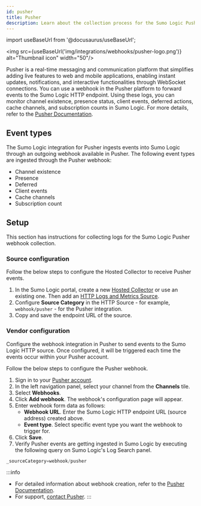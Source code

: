 ```yaml
---
id: pusher
title: Pusher
description: Learn about the collection process for the Sumo Logic Pusher integration.
---
```


import useBaseUrl from '@docusaurus/useBaseUrl';

<img src={useBaseUrl('img/integrations/webhooks/pusher-logo.png')} alt="Thumbnail icon" width="50"/>

Pusher is a real-time messaging and communication platform that simplifies adding live features to web and mobile applications, enabling instant updates, notifications, and interactive functionalities through WebSocket connections. You can use a webhook in the Pusher platform to forward events to the Sumo Logic HTTP endpoint. Using these logs, you can monitor channel existence, presence status, client events, deferred actions, cache channels, and subscription counts in Sumo Logic. For more details, refer to the [Pusher Documentation](https://pusher.com/docs/).

## Event types

The Sumo Logic integration for Pusher ingests events into Sumo Logic through an outgoing webhook available in Pusher. The following event types are ingested through the Pusher webhook:
- Channel existence
- Presence
- Deferred
- Client events
- Cache channels
- Subscription count

## Setup

This section has instructions for collecting logs for the Sumo Logic Pusher webhook collection.

### Source configuration

Follow the below steps to configure the Hosted Collector to receive Pusher events.

1. In the Sumo Logic portal, create a new [Hosted Collector](/docs/send-data/hosted-collectors/configure-hosted-collector/) or use an existing one. Then add an [HTTP Logs and Metrics Source](/docs/send-data/hosted-collectors/http-source/logs-metrics/#configure-an-httplogs-and-metrics-source).
2. Configure **Source Category** in the HTTP Source - for example, `webhook/pusher` - for the Pusher integration.
3. Copy and save the endpoint URL of the source.

### Vendor configuration

Configure the webhook integration in Pusher to send events to the Sumo Logic HTTP source. Once configured, it will be triggered each time the events occur within your Pusher account.

Follow the below steps to configure the Pusher webhook.

1. Sign in to your [Pusher account](https://dashboard.pusher.com/accounts/sign_in).
2. In the left navigation panel, select your channel from the **Channels** tile.
3. Select **Webhooks**.
4. Click **Add webhook**. The webhook's configuration page will appear.
5. Enter webhook form data as follows:
    - **Webhook URL**. Enter the Sumo Logic HTTP endpoint URL (source address) created above.
    - **Event type**. Select specific event type you want the webhook to trigger for.
6. Click **Save**.
7. Verify Pusher events are getting ingested in Sumo Logic by executing the following query on Sumo Logic's Log Search panel.
  ```sql
  _sourceCategory=webhook/pusher
  ```

:::info
- For detailed information about webhook creation, refer to the [Pusher Documentation](https://pusher.com/docs/channels/server_api/webhooks/).
- For support, [contact Pusher](https://support.pusher.com/hc/en-us).
:::
